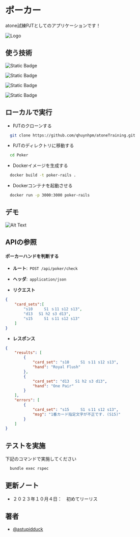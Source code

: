 
# ポーカー
atone試練PJTとしてのアプリケーションです！


![Logo](https://manula.s3.amazonaws.com/user/4893/img/atone-brand-logo-4c-rgb.jpg)


## 使う技術

![Static Badge](https://img.shields.io/badge/3.2.2-Ruby-b50415)

![Static Badge](https://img.shields.io/badge/7.0.8-Rails-b50415)

![Static Badge](https://img.shields.io/badge/3.6.0-Jquery-blue)

![Static Badge](https://img.shields.io/badge/20.10.22-Docker-blue)


## ローカルで実行

- PJTのクローンする

```bash
  git clone https://github.com/qhuynhpm/atoneTraining.git
```

- PJTのディレクトリに移動する

```bash
  cd Poker
```

- Dockerイメージを生成する

```bash
  docker build -t poker-rails .  
```

- Dockerコンテナを起動させる

```bash
  docker run -p 3000:3000 poker-rails
```


## デモ

![Alt Text](https://t.gyazo.com/teams/netprotections/6a286c96b909a7bfdf8aca8618cdba37.gif)


## APIの参照

#### ポーカーハンドを判断する

- **ルート**:&ensp;```POST /api/poker/check```
- **ヘッダ**:&ensp;```application/json```


-  **リクエスト**

```json
{
    "card_sets":[
        "s10　　　S1 ｓ11 s12 s13",
        "d13　 S1 h2 s3 d13",
        "s15　　　S1 ｓ11 s12 s13"
    ]
}
```

-  **レスポンス**

```json
{
    "results": [
        {
            "card_set": "s10　　　S1 ｓ11 s12 s13",
            "hand": "Royal Flush"
        },
        {
            "card_set": "d13　 S1 h2 s3 d13",
            "hand": "One Pair"
        }
    ],
    "errors": [
        {
            "card_set": "s15　　　S1 ｓ11 s12 s13",
            "msg": "1番カード指定文字が不正です. (S15)"
        }
    ]
}
```




## テストを実施

下記のコマンドで実施してください

```bash
  bundle exec rspec
```


## 更新ノート
 - ２０２３年１０月４日：　初めてリーリス
## 著者

- [@astupidduck](https://github.com/qhuynhpm)


